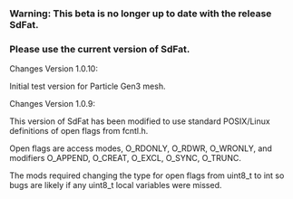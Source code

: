 ### Warning: This beta is no longer up to date with the release SdFat.

### Please use the current version of SdFat.

Changes Version 1.0.10:

Initial test version for Particle Gen3 mesh.

Changes Version 1.0.9:

This version of SdFat has been modified to use standard POSIX/Linux 
definitions of open flags from fcntl.h.

Open flags are access modes, O_RDONLY, O_RDWR, O_WRONLY, and modifiers
O_APPEND, O_CREAT, O_EXCL, O_SYNC, O_TRUNC.

The mods required changing the type for open flags from uint8_t to int so
bugs are likely if any uint8_t local variables were missed.


